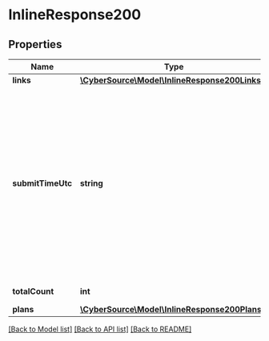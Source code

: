 # InlineResponse200

## Properties
Name | Type | Description | Notes
------------ | ------------- | ------------- | -------------
**links** | [**\CyberSource\Model\InlineResponse200Links**](InlineResponse200Links.md) |  | [optional] 
**submitTimeUtc** | **string** | Time of request in UTC. Format: &#x60;YYYY-MM-DDThh:mm:ssZ&#x60; **Example** &#x60;2016-08-11T22:47:57Z&#x60; equals August 11, 2016, at 22:47:57 (10:47:57 p.m.). The &#x60;T&#x60; separates the date and the time. The &#x60;Z&#x60; indicates UTC.  Returned by Cybersource for all services. | [optional] 
**totalCount** | **int** | total number of plans created | [optional] 
**plans** | [**\CyberSource\Model\InlineResponse200Plans[]**](InlineResponse200Plans.md) |  | [optional] 

[[Back to Model list]](../README.md#documentation-for-models) [[Back to API list]](../README.md#documentation-for-api-endpoints) [[Back to README]](../README.md)


